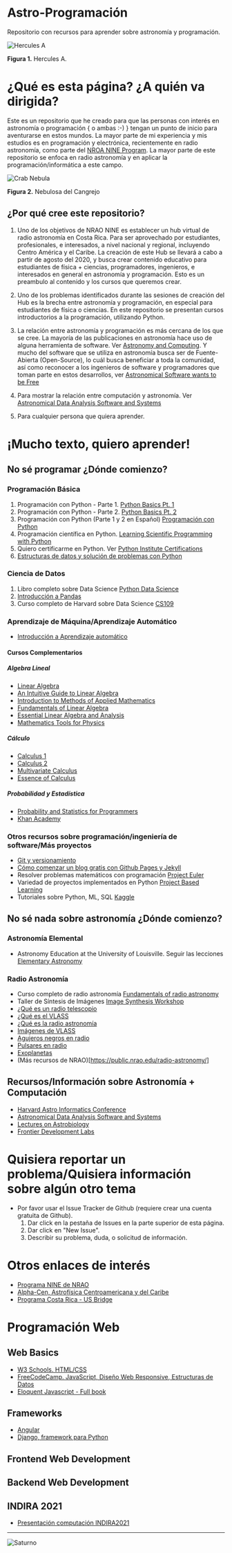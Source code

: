 # Astro-Programación
Repositorio con recursos para aprender sobre astronomía y programación.

![Hercules A](https://science.nrao.edu/images/200/vla_herc_a.jpg)

**Figura 1.** Hercules A.

# ¿Qué es esta página? ¿A quién va dirigida?
Este es un repositorio que he creado para que las personas con interés en astronomía o programación { o ambas :-) } tengan un punto de inicio para aventurarse en estos mundos. 
La mayor parte de mi experiencia y mis estudios es en programación y electrónica, recientemente en radio astronomía, como parte del [NROA NINE Program](https://info.nrao.edu/do/odi/broader-impact-programs/Nine). La mayor parte de este repositorio se enfoca en radio astronomía y en aplicar la programación/informática a este campo.

![Crab Nebula](https://science.nrao.edu/images/200/vla_crabNebula.jpg)

**Figura 2.** Nebulosa del Cangrejo

## ¿Por qué cree este repositorio?
1. Uno de los objetivos de NRAO NINE es establecer un hub virtual de radio astronomía en Costa Rica. Para ser aprovechado por estudiantes, profesionales, e interesados, a nivel nacional y regional, incluyendo Centro América y el Caribe. La creación de este Hub se llevará a cabo a partir de agosto del 2020, y busca crear contenido educativo para estudiantes de física + ciencias, programadores, ingenieros, e interesados en general en astronomía y programación. Esto es un preambulo al contenido y los cursos que queremos crear.

1. Uno de los problemas identificados durante las sesiones de creación del Hub es la brecha entre astronomía y programación, en especial para estudiantes de física o ciencias. En este repositorio se presentan cursos introductorios a la programación, utilizando Python.

1. La relación entre astronomía y programación es más cercana de los que se cree. La mayoría de las publicaciones en astronomía hace uso de alguna herramienta de software. Ver [Astronomy and Computing](https://www.journals.elsevier.com/astronomy-and-computing/). Y mucho del software que se utiliza en astronomía busca ser de Fuente-Abierta (Open-Source), lo cuál busca beneficiar a toda la comunidad, así como reconocer a los ingenieros de software y programadores que toman parte en estos desarrollos, ver [Astronomical Software wants to be Free](https://arxiv.org/abs/0903.3971)

1. Para mostrar la relación entre computación y astronomía. Ver [Astronomical Data Analysis Software and Systems](https://www.adass.org/)

1. Para cualquier persona que quiera aprender.

# ¡Mucho texto, quiero aprender!

## No sé programar ¿Dónde comienzo?
### Programación Básica
1. Programación con Python - Parte 1. [Python Basics Pt. 1](https://edube.org/study/pe1)
1. Programación con Python - Parte 2. [Python Basics Pt. 2](https://edube.org/study/pe2)
1. Programación con Python (Parte 1 y 2 en Español) [Programación con Python](https://www.netacad.com/portal/web/self-enroll/c/course-1041605)
1. Programación científica en Python. [Learning Scientific Programming with Python](https://scipython.com/book/)
1. Quiero certificarme en Python. Ver [Python Institute Certifications](https://pythoninstitute.org/certification/)
1. [Estructuras de datos y solución de problemas con Python](https://runestone.academy/runestone/books/published/pythonds/index.html)

### Ciencia de Datos
1. Libro completo sobre Data Science [Python Data Science](https://jakevdp.github.io/PythonDataScienceHandbook/)
1. [Introducción a Pandas](https://pandas.pydata.org/pandas-docs/stable/getting_started/10min.html)
1. Curso completo de Harvard sobre Data Science [CS109](https://cs109.github.io/2015/index.html)

### Aprendizaje de Máquina/Aprendizaje Automático
- [Introducción a Aprendizaje automático](https://www.coursera.org/learn/machine-learning)

#### Cursos Complementarios
##### Algebra Lineal
- [Linear Algebra](https://www.khanacademy.org/math/linear-algebra)
- [An Intuitive Guide to Linear Algebra](https://betterexplained.com/articles/linear-algebra-guide/)
- [Introduction to Methods of Applied Mathematics](https://physics.bgu.ac.il/~gedalin/Teaching/Mater/am.pdf)
- [Fundamentals of Linear Algebra](https://www.math.ubc.ca/~carrell/NB.pdf)
- [Essential Linear Algebra and Analysis](https://math.byu.edu/~klkuttle/EssentialLinearAlgebra.pdf)
- [Mathematics Tools for Physics](http://www.physics.miami.edu/~nearing/mathmethods/mathematical_methods-one.pdf)
##### Cálculo
- [Calculus 1](https://www.khanacademy.org/math/calculus-1)
- [Calculus 2](https://www.khanacademy.org/math/calculus-2)
- [Multivariate Calculus](https://www.khanacademy.org/math/multivariable-calculus)
- [Essence of Calculus](https://www.youtube.com/watch?v=WUvTyaaNkzM&list=PLZHQObOWTQDMsr9K-rj53DwVRMYO3t5Yr)

##### Probabilidad y Estadística
- [Probability and Statistics for Programmers](http://greenteapress.com/thinkstats/thinkstats.pdf)
- [Khan Academy]()

### Otros recursos sobre programación/ingeniería de software/Más proyectos
- [Git y versionamiento](https://git-scm.com/book/en/v2)
- [Cómo comenzar un blog gratis con Github Pages y Jekyll](https://onextrapixel.com/start-jekyll-blog-github-pages-free/)
- Resolver problemas matemáticos con programación [Project Euler](https://projecteuler.net/)
- Variedad de proyectos implementados en Python [Project Based Learning](https://github.com/tuvtran/project-based-learning#python)
- Tutoriales sobre Python, ML, SQL [Kaggle](https://www.kaggle.com/learn/overview)

## No sé nada sobre astronomía ¿Dónde comienzo?
### Astronomía Elemental
- Astronomy Education at the University of Louisville. Seguir las lecciones [Elementary Astronomy](http://prancer.physics.louisville.edu/astrowiki/index.php/Elementary_Astronomy)

### Radio Astronomía
- Curso completo de radio astronomía [Fundamentals of radio astronomy](https://science.nrao.edu/opportunities/courses/era/)
- Taller de Síntesis de Imágenes [Image Synthesis Workshop](https://science.nrao.edu/science/meetings/2018/16th-synthesis-imaging-workshop/16th-synthesis-imaging-workshop-lectures)
- [¿Qué es un radio telescopio](https://public.nrao.edu/telescopes/radio-telescopes/)
- [¿Qué es el VLASS](https://public.nrao.edu/vlass/)
- [¿Qué es la radio astronomía](https://public.nrao.edu/radio-astronomy/the-science-of-radio-astronomy/)
- [Imágenes de VLASS](https://public.nrao.edu/gallery/topic/vlass/)
- [Agujeros negros en radio](https://public.nrao.edu/radio-astronomy/black-holes/)
- [Pulsares en radio](https://public.nrao.edu/radio-astronomy/pulsars/)
- [Exoplanetas](https://public.nrao.edu/radio-astronomy/exoplanets/)
- (Más recursos de NRAO)[https://public.nrao.edu/radio-astronomy/]


## Recursos/Información sobre Astronomía + Computación
- [Harvard Astro Informatics Conference](https://www.astroinformatics2020.org/)
- [Astronomical Data Analysis Software and Systems](https://www.adass.org/)
- [Lectures on Astrobiology](https://frontierdevelopmentlab.org/astrobiology/)
- [Frontier Development Labs](https://frontierdevelopmentlab.org/)

# Quisiera reportar un problema/Quisiera información sobre algún otro tema
- Por favor usar el Issue Tracker de Github (requiere crear una cuenta gratuita de Github).
  1. Dar click en la pestaña de Issues en la parte superior de esta página.
  1. Dar click en "New Issue".
  1. Describir su problema, duda, o solicitud de información.
  
# Otros enlaces de interés
- [Programa NINE de NRAO](https://info.nrao.edu/do/odi/broader-impact-programs/Nine)
- [Alpha-Cen, Astrofísica Centroamericana y del Caribe](https://ecfm.usac.edu.gt/jrsacahui/AstroCentro/Astro.html)
- [Programa Costa Rica - US Bridge](https://costarica-us-bridge.weebly.com/)

# Programación Web
## Web Basics
- [W3 Schools. HTML/CSS](https://www.w3schools.com/)
- [FreeCodeCamp. JavaScript, Diseño Web Responsive, Estructuras de Datos](https://www.freecodecamp.org/learn/)
- [Eloquent Javascript - Full book](https://eloquentjavascript.net/)
## Frameworks
- [Angular](https://angular.io/tutorial)
- [Django, framework para Python](https://www.djangoproject.com/start/overview/)

## Frontend Web Development
## Backend Web Development

## INDIRA 2021
- [Presentación computación INDIRA2021](https://docs.google.com/presentation/d/1U3l8Yc_iz2fo3bY7nJWIHPK7lIS2HknvxcJlp_pzXt0/edit?usp=sharing)

***

![Saturno](http://www.nasa.gov/sites/default/files/images/225113main_full_jpg_full.jpg)
